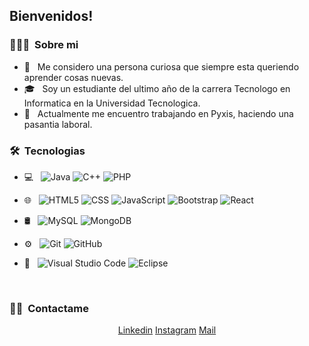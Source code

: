 <h2> Bienvenidos!</h2>

<h3> 👨🏻‍💻 &nbsp;Sobre mi </h3>

- 🤔 &nbsp; Me considero una persona curiosa que siempre esta queriendo aprender cosas nuevas.
- 🎓 &nbsp; Soy un estudiante del ultimo año de la carrera Tecnologo en Informatica en la Universidad Tecnologica.
- 💼 &nbsp; Actualmente me encuentro trabajando en Pyxis, haciendo una pasantia laboral.


<h3> 🛠 &nbsp;Tecnologias</h3>

- 💻 &nbsp;
  ![Java](https://img.shields.io/badge/-Java-333333?style=flat&logo=Java&logoColor=007396)
  ![C++](https://img.shields.io/badge/-C++-333333?style=flat&logo=C%2B%2B&logoColor=00599C)
  ![PHP]()


- 🌐 &nbsp;
  ![HTML5](https://img.shields.io/badge/-HTML5-333333?style=flat&logo=HTML5)
  ![CSS](https://img.shields.io/badge/-CSS-333333?style=flat&logo=CSS3&logoColor=1572B6)
  ![JavaScript](https://img.shields.io/badge/-JavaScript-333333?style=flat&logo=javascript)
  ![Bootstrap](https://img.shields.io/badge/-Bootstrap-333333?style=flat&logo=bootstrap&logoColor=563D7C)
  ![React](https://img.shields.io/badge/-React-333333?style=flat&logo=react)
- 🛢 &nbsp;
  ![MySQL](https://img.shields.io/badge/-MySQL-333333?style=flat&logo=mysql)
  ![MongoDB](https://img.shields.io/badge/-MongoDB-333333?style=flat&logo=mongodb)
- ⚙️ &nbsp;
  ![Git](https://img.shields.io/badge/-Git-333333?style=flat&logo=git)
  ![GitHub](https://img.shields.io/badge/-GitHub-333333?style=flat&logo=github)

- 🔧 &nbsp;
  ![Visual Studio Code](https://img.shields.io/badge/-Visual%20Studio%20Code-333333?style=flat&logo=visual-studio-code&logoColor=007ACC)
  ![Eclipse](https://img.shields.io/badge/-Eclipse-333333?style=flat&logo=eclipse-ide&logoColor=2C2255)


<br/>


<h3> 🤝🏻 &nbsp;Contactame  </h3>

<p align="center">
<a href="https://www.linkedin.com/in/nahuel-perdomo/">Linkedin</a>
<a href="https://www.instagram.com/adityavs_/">Instagram</a>
<a href="mailto:nahuperdomo123@gmail.com">Mail</a>
</p>
